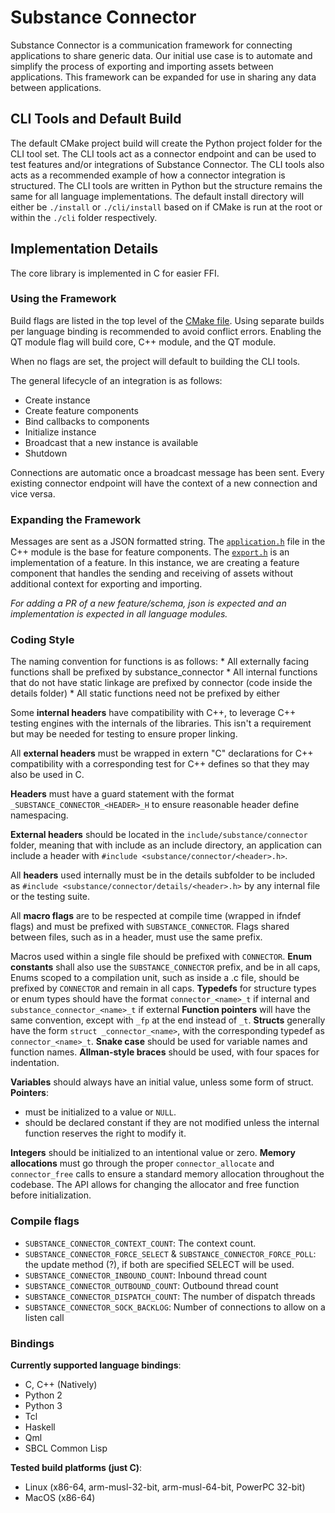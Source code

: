 # Substance Connector

Substance Connector is a communication framework for connecting applications
to share generic data. Our initial use case is to automate and
simplify the process of exporting and importing assets between applications. 
This framework can be expanded for use in sharing any data between applications.

## CLI Tools and Default Build

The default CMake project build will create the Python project folder for
the CLI tool set. The CLI tools act as a connector endpoint and can be used
to test features and/or integrations of Substance Connector. The CLI tools also
acts as a recommended example of how a connector integration is structured.
The CLI tools are written in Python but the structure remains the same for all
language implementations. The default install directory will either be
`./install` or `./cli/install` based on if CMake is run at the root or within the
`./cli` folder respectively.

## Implementation Details

The core library is implemented in C for easier FFI.


### Using the Framework

Build flags are listed in the top level of the [CMake file](./CMakeLists.txt).
Using separate builds per language binding is recommended to avoid conflict errors.
Enabling the QT module flag will build core, C++ module, and the QT module. 

When no flags are set, the project will default to building the CLI tools.

The general lifecycle of an integration is as follows:
- Create instance
- Create feature components
- Bind callbacks to components
- Initialize instance
- Broadcast that a new instance is available
- Shutdown

Connections are automatic once a broadcast message has been sent. 
Every existing connector endpoint will have the context of a new connection and vice versa. 

### Expanding the Framework 

Messages are sent as a JSON formatted string.
The [`application.h`](./module-cpp/include/substance/connector/framework/application.h) file in the C++ module is the base for feature components.
The [`export.h`](./module-cpp/include/substance/connector/framework/export.h) is an implementation of a feature. 
In this instance, we are creating a feature component that handles the sending and receiving of assets without additional context for exporting and importing. 

*For adding a PR of a new feature/schema, json is expected and an implementation is expected in all language modules.*


### Coding Style

The naming convention for functions is as follows:
    * All externally facing functions shall be prefixed by substance_connector
    * All internal functions that do not have static linkage are prefixed
      by connector (code inside the details folder)
    * All static functions need not be prefixed by either

Some **internal headers** have compatibility with C++, to leverage C++ testing engines with the internals of the libraries. 
This isn't a requirement but may be needed for testing to ensure proper linking.

All **external headers** must be wrapped in extern "C" declarations for C++ compatibility with a corresponding test for C++ defines so that they may also be used in C.

**Headers** must have a guard statement with the format `_SUBSTANCE_CONNECTOR_<HEADER>_H` to ensure reasonable header define namespacing.

**External headers** should be located in the `include/substance/connector` folder, meaning that with include as an include directory, an application can include a header with `#include <substance/connector/<header>.h>`. 

All **headers** used internally must be in the details subfolder to be included as `#include <substance/connector/details/<header>.h>` by any internal file or the testing suite.

All **macro flags** are to be respected at compile time (wrapped in ifndef flags) and must be prefixed with `SUBSTANCE_CONNECTOR`. 
Flags shared between files, such as in a header, must use the same prefix. 

Macros used within a single file should be prefixed with `CONNECTOR`.
**Enum constants** shall also use the `SUBSTANCE_CONNECTOR` prefix, and be in all caps,
Enums scoped to a compilation unit, such as inside a .c file, should be prefixed by `CONNECTOR` and remain in all caps.
**Typedefs** for structure types or enum types should have the format `connector_<name>_t` if internal and `substance_connector_<name>_t` if external
**Function pointers** will have the same convention, except with `_fp` at the end instead of `_t`.
**Structs** generally have the form `struct _connector_<name>`, with the corresponding typedef as `connector_<name>_t`.
**Snake case** should be used for variable names and function names.
**Allman-style braces** should be used, with four spaces for indentation.

**Variables** should always have an initial value, unless some form of struct.
**Pointers**:
  - must be initialized to a value or `NULL`. 
  - should be declared constant if they are not modified unless the
internal function reserves the right to modify it.

**Integers** should be initialized to an intentional value or zero.
**Memory allocations** must go through the proper `connector_allocate` and `connector_free` calls to ensure a standard memory allocation throughout the codebase.
The API allows for changing the allocator and free function before initialization.

### Compile flags 

- `SUBSTANCE_CONNECTOR_CONTEXT_COUNT`: The context count.
- `SUBSTANCE_CONNECTOR_FORCE_SELECT` & `SUBSTANCE_CONNECTOR_FORCE_POLL`: the update method (?), if both are specified SELECT will be used.    
- `SUBSTANCE_CONNECTOR_INBOUND_COUNT`: Inbound thread count
- `SUBSTANCE_CONNECTOR_OUTBOUND_COUNT`: Outbound thread count
- `SUBSTANCE_CONNECTOR_DISPATCH_COUNT`: The number of dispatch threads
- `SUBSTANCE_CONNECTOR_SOCK_BACKLOG`: Number of connections to allow on a listen call

### Bindings

**Currently supported language bindings**:
- C, C++ (Natively)
- Python 2
- Python 3
- Tcl
- Haskell
- Qml
- SBCL Common Lisp

**Tested build platforms (just C)**:
- Linux (x86-64, arm-musl-32-bit, arm-musl-64-bit, PowerPC 32-bit)
- MacOS (x86-64)
